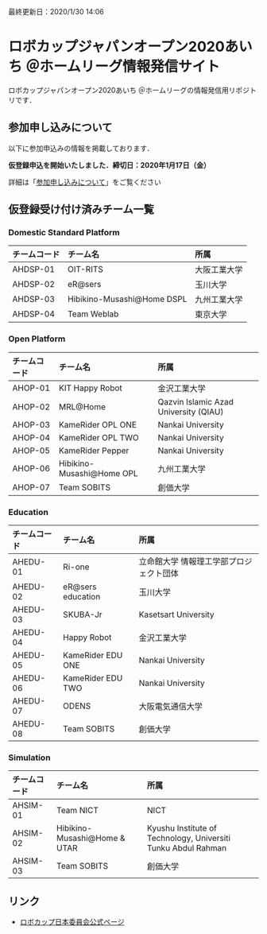 最終更新日：2020/1/30 14:06

# ロボカップジャパンオープン2020あいち ＠ホームリーグ情報発信サイト
ロボカップジャパンオープン2020あいち ＠ホームリーグの情報発信用リポジトリです．

## 参加申し込みについて
以下に参加申込みの情報を掲載しております．

**仮登録申込を開始いたしました．締切日：2020年1月17日（金）**

詳細は「[参加申し込みについて](Registration.md)」をご覧ください

## 仮登録受け付け済みチーム一覧

### Domestic Standard Platform
| チームコード | チーム名 | 所属 |
|:-|:-|:-|
| AHDSP-01 | OIT-RITS | 大阪工業大学 |
| AHDSP-02 | eR@sers | 玉川大学 |
| AHDSP-03 | Hibikino-Musashi@Home DSPL | 九州工業大学 |
| AHDSP-04 | Team Weblab | 東京大学 |

### Open Platform
| チームコード | チーム名 | 所属 |
|:-|:-|:-|
| AHOP-01 | KIT Happy Robot | 金沢工業大学 |
| AHOP-02 | MRL@Home | Qazvin Islamic Azad University (QIAU) |
| AHOP-03 | KameRider OPL ONE | Nankai University |
| AHOP-04 | KameRider OPL TWO | Nankai University |
| AHOP-05 | KameRider Pepper | Nankai University |
| AHOP-06 | Hibikino-Musashi@Home OPL | 九州工業大学 |
| AHOP-07 | Team SOBITS | 創価大学 |

### Education
| チームコード | チーム名 | 所属 |
|:-|:-|:-|
| AHEDU-01 | Ri-one | 立命館大学 情報理工学部プロジェクト団体 |
| AHEDU-02 | eR@sers education | 玉川大学 |
| AHEDU-03 | SKUBA-Jr | Kasetsart University |
| AHEDU-04 | Happy Robot | 金沢工業大学 |
| AHEDU-05 | KameRider EDU ONE | Nankai University |
| AHEDU-06 | KameRider EDU TWO | Nankai University |
| AHEDU-07 | ODENS | 大阪電気通信大学 |
| AHEDU-08 | Team SOBITS | 創価大学 |

### Simulation
| チームコード | チーム名 | 所属 |
|:-|:-|:-|
| AHSIM-01 | Team NICT | NICT |
| AHSIM-02 | Hibikino-Musashi@Home & UTAR | Kyushu Institute of Technology, Universiti Tunku Abdul Rahman |
| AHSIM-03 | Team SOBITS | 創価大学 |


## リンク
- [ロボカップ日本委員会公式ページ](http://www.robocup.or.jp/japanopen2020/)


